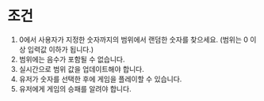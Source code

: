 # 조건

1. 0에서 사용자가 지정한 숫자까지의 범위에서 랜덤한 숫자를 찾으세요. (범위는 0 이상 입력값 이하가 됩니다.)
2. 범위에는 음수가 포함될 수 없습니다.
3. 실시간으로 범위 값을 업데이트해야 합니다.
4. 유저가 숫자를 선택한 후에 게임을 플레이할 수 있습니다.
5. 유저에게 게임의 승패를 알려야 합니다.
